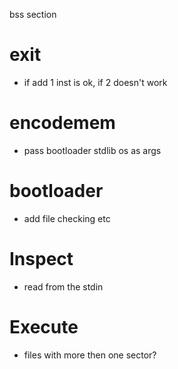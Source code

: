 bss section

# exit

- if add 1 inst is ok, if 2 doesn't work

# encodemem

- pass bootloader stdlib os as args

# bootloader

- add file checking etc

# Inspect

- read from the stdin

# Execute

- files with more then one sector?
